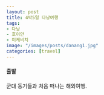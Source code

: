 ```yaml
---
layout: post
title: 4박5일 다낭여행
tags: 
- 다낭
- 호이안
- 미케비치
image: "/images/posts/danang1.jpg"
categories: [travel]
---
```


#### 출발

군대 동기들과 처음 떠나는 해외여행.